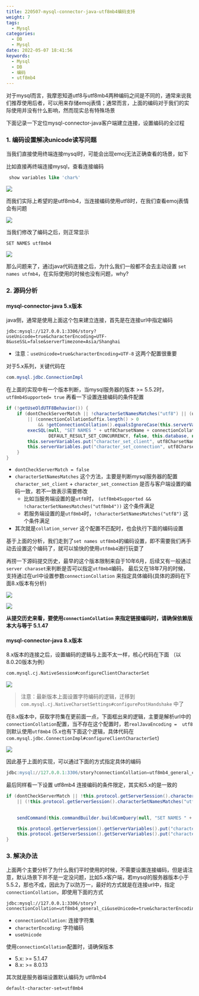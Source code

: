 ```yaml
---
title: 220507-mysql-connector-java-utf8mb4编码支持
weight: 7
tags:
  - Mysql
categories:
  - DB
  - Mysql
date: 2022-05-07 18:41:56
keywords:
  - Mysql
  - DB
  - 编码
  - utf8mb4
---
```


对于mysql而言，我摩恩知道utf8与utf8mb4两种编码之间是不同的，通常来说我们推荐使用后者，可以用来存储emoj表情；通常而言，上面的编码对于我们的实际使用并没有什么影响，然而现实总有特殊场景

下面记录一下定位mysql-connector-java客户端建立连接，设置编码的全过程

<!-- more -->

### 1.  编码设置解决unicode读写问题

当我们直接使用终端连接mysql时，可能会出现emoj无法正确查看的场景，如下

比如直接再终端连接mysql，查看连接编码

```sql
 show variables like 'char%'
```

![](/imgs/220507/00.png)


而我们实际上希望的是utf8mb4，当连接编码使用utf8时，在我们查看emoj表情会有问题

![](/imgs/220507/01.png)

当我们修改了编码之后，则正常显示

```
SET NAMES utf8mb4
```

![](/imgs/220507/02.png)



那么问题来了，通过java代码连接之后，为什么我们一般都不会去主动设置 `set names utfmb4`，在实际使用的时候也没有问题，why?

### 2. 源码分析

#### mysql-connector-java  5.x版本

java侧，通常是使用上面这个包来建立连接，首先是在连接url中指定编码

```
jdbc:mysql://127.0.0.1:3306/story?useUnicode=true&characterEncoding=UTF-8&useSSL=false&serverTimezone=Asia/Shanghai
```

- 注意：`useUnicode=true&characterEncoding=UTF-8` 这两个配置很重要

对于5.x系列，关键代码在

```java
com.mysql.jdbc.ConnectionImpl
```


在上面的实现中有一个版本判断，当mysql服务器的版本 >= 5.5.2时，`utf8mb4Supported= true` 再看一下设置连接编码的条件配置

```java
if (!getUseOldUTF8Behavior()) {
    if (dontCheckServerMatch || !characterSetNamesMatches("utf8") || (utf8mb4Supported && !characterSetNamesMatches("utf8mb4"))
        || (connectionCollationSuffix.length() > 0
            && !getConnectionCollation().equalsIgnoreCase(this.serverVariables.get("collation_server")))) {
        execSQL(null, "SET NAMES " + utf8CharsetName + connectionCollationSuffix, -1, null, DEFAULT_RESULT_SET_TYPE,
                DEFAULT_RESULT_SET_CONCURRENCY, false, this.database, null, false);
        this.serverVariables.put("character_set_client", utf8CharsetName);
        this.serverVariables.put("character_set_connection", utf8CharsetName);
    }
}
```

- `dontCheckServerMatch = false`
- `characterSetNamesMatches` 这个方法，主要是判断mysql服务器的配置 `character_set_client` + `character_set_connection` 是否与客户端设置的编码一致，若不一致表示需要修改
  - 比如当服务端设置的是`utf8`时， `(utf8mb4Supported && !characterSetNamesMatches("utf8mb4"))` 这个条件满足
  - 若服务端设置的是`utf8mb4`时，`!characterSetNamesMatches("utf8")` 这个条件满足
- 其次就是`collation_server` 这个配置不匹配时，也会执行下面的编码设置

基于上面的分析，我们走到了`set names utf8mb4`的编码设置，即不需要我们再手动去设置这个编码了，就可以愉快的使用`utf8mb4`进行玩耍了

再捞一下源码提交历史，最早的这个版本限制来自于10年6月，后续又有一般通过`server charaset`来判断是否可以指定`utf8mb4`编码， 最后又在18年7月的时候，支持通过在url中设置参数`connectionCollation` 来指定具体编码(具体的源码在下面8.x版本有分析)

![](/imgs/220507/04.png)

![](/imgs/220507/05.png)


**从提交历史来看，要使用`connectionCollation` 来指定链接编码时，请确保依赖版本大与等于 5.1.47**



#### mysql-connector-java  8.x版本

8.x版本的连接之后，设置编码的逻辑与上面不太一样，核心代码在下面 （以8.0.20版本为例）

```sql
com.mysql.cj.NativeSession#configureClientCharacterSet
```

![](/imgs/220507/06.png)

> 注意：最新版本上面设置字符编码的逻辑，迁移到 `com.mysql.cj.NativeCharsetSettings#configurePostHandshake` 中了

在8.x版本中，获取字符集在更前面一点，下面框出来的逻辑，主要是解析url中的`connectionCollation`配置，当不存在这个配置时，若`realJavaEncoding =  utf8`则默认使用`utf8mb4` (5.x也有下面这个逻辑，具体代码在 `com.mysql.jdbc.ConnectionImpl#configureClientCharacterSet`)

![](/imgs/220507/07.png)

因此基于上面的实现，可以通过下面的方式指定具体的编码

```sql
jdbc:mysql://127.0.0.1:3306/story?connectionCollation=utf8mb4_general_ci&useUnicode=true&characterEncoding=UTF8&useSSL=false&serverTimezone=Asia/Shanghai
```

最后同样看一下设置 utf8mb4 连接编码的条件限定，其实和5.x的是一致的

```java
if (dontCheckServerMatch || !this.protocol.getServerSession().characterSetNamesMatches("utf8")
    || (!this.protocol.getServerSession().characterSetNamesMatches("utf8mb4")) || (connectionCollationSuffix.length() > 0
                                                                                   && !connectionCollation.equalsIgnoreCase(this.protocol.getServerSession().getServerVariable("collation_server")))) {

    sendCommand(this.commandBuilder.buildComQuery(null, "SET NAMES " + utf8CharsetName + connectionCollationSuffix), false, 0);

    this.protocol.getServerSession().getServerVariables().put("character_set_client", utf8CharsetName);
    this.protocol.getServerSession().getServerVariables().put("character_set_connection", utf8CharsetName);
}
```


### 3. 解决办法

上面两个主要分析了为什么我们平时使用的时候，不需要设置连接编码，但是请注意，默认场景下并不是一定没问题，比如5.x客户端，若mysql的服务器版本小于5.5.2，那也不成，因此为了以防万一，最好的方式就是在连接url中，指定`connectionCollation`，即使用下面的方式

```
jdbc:mysql://127.0.0.1:3306/story?connectionCollation=utf8mb4_general_ci&useUnicode=true&characterEncoding=UTF8&useSSL=false&serverTimezone=Asia/Shanghai
```

- `connectionCollation`: 连接字符集
- `characterEncoding`: 字符编码
- `useUnicode`

使用`connectionCollation`配置时，请确保版本

- 5.x:  >= 5.1.47
- 8.x:  >= 8.0.13



其次就是服务器端设置默认编码为 utf8mb4

```
default-character-set=utf8mb4
```

